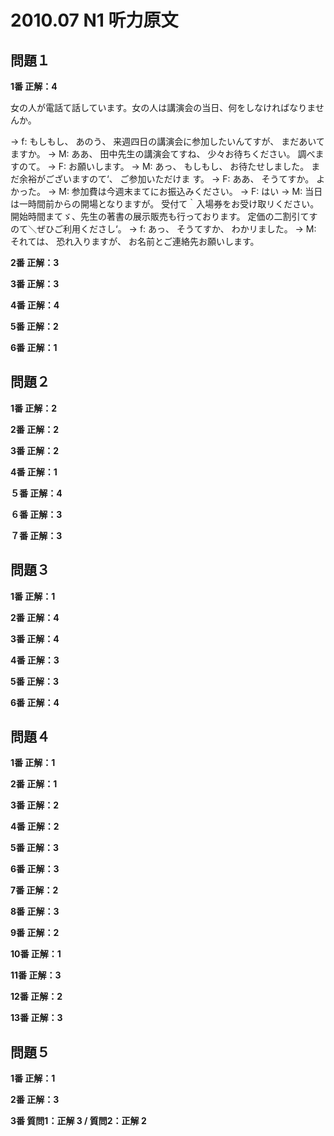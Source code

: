 # 2010.07 N1 听力原文

## 問題１

**1番 正解：4**

女の人が電話て話しています。女の人は講演会の当日、何をしなければなりませんか。

→	 f: もしもし、 あのう、 来週四日の講演会に参加したいんてすが、 まだあいてますか。
→	 M: ああ、 田中先生の講演会てすね、 少々お待ちください。 調べますのて。
→	 F: お願いします。
→	 M: あっ、 もしもし、 お待たせしました。 まだ余裕がございますのて‘、 ご参加いただけま す。
→	 F: ああ、 そうてすか。 よかった。
→	 M: 参加費は今週末まてにお振込みください。
→	 F: はい
→	 M: 当日は一時間前からの開場となりますが。 受付て｀入場券をお受け取リください。 開始時間まてゞ、先生の著書の展示販売も行っております。 定価の二割引てすのて＼ぜひご利用くださし‘。
→	 f: あっ、 そうてすか、 わかリました。
→	 M: それては、 恐れ入りますが、 お名前とご連絡先お願いします。

**2番 正解：3**

**3番 正解：3**

**4番 正解：4**

**5番 正解：2**

**6番 正解：1**

## 問題２

**1番 正解：2**

**2番 正解：2**

**3番 正解：2**

**4番 正解：1**

**５番 正解：4**

**６番 正解：3**

**７番 正解：3**

## 問題３

**1番 正解：1**

**2番 正解：4**

**3番 正解：4**

**4番 正解：3**

**5番 正解：3**

**6番 正解：4**

## 問題４

**1番 正解：1**

**2番 正解：1**

**3番 正解：2**

**4番 正解：2**

**5番 正解：3**

**6番 正解：3**

**7番 正解：2**

**8番 正解：3**

**9番 正解：2**

**10番 正解：1**

**11番 正解：3**

**12番 正解：2**

**13番 正解：3**

## 問題５

**1番 正解：1**

**2番 正解：3**

**3番 質問1：正解 3 / 質問2：正解 2**
